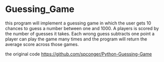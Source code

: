 # Guessing_Game
this program will implement a guessing game in which the user
gets 10 chances to guess a number
between one and 1000. A players is scored by the number of guesses
it takes. Each wrong guess subtracts one point
a player can play the game many times
and the program will return the average score
across those games.

the original code https://github.com/spconger/Python-Guessing-Game